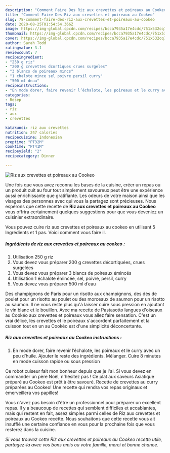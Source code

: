 ```yaml
---
description: "Comment Faire Des Riz aux crevettes et poireaux au Cookeo"
title: "Comment Faire Des Riz aux crevettes et poireaux au Cookeo"
slug: 78-comment-faire-des-riz-aux-crevettes-et-poireaux-au-cookeo
date: 2020-08-25T01:54:54.366Z
image: https://img-global.cpcdn.com/recipes/bcca7935a17e4cdc/751x532cq70/riz-aux-crevettes-et-poireaux-au-cookeo-photo-principale-de-la-recette.jpg
thumbnail: https://img-global.cpcdn.com/recipes/bcca7935a17e4cdc/751x532cq70/riz-aux-crevettes-et-poireaux-au-cookeo-photo-principale-de-la-recette.jpg
cover: https://img-global.cpcdn.com/recipes/bcca7935a17e4cdc/751x532cq70/riz-aux-crevettes-et-poireaux-au-cookeo-photo-principale-de-la-recette.jpg
author: Sarah Todd
ratingvalue: 3.1
reviewcount: 7
recipeingredient:
- "250 g riz"
- "200 g crevettes dcortiques crues surgeles"
- "3 blancs de poireaux mincs"
- "1 chalote mince sel poivre persil curry"
- "500 ml deau"
recipeinstructions:
- "En mode dorer, faire revenir l’échalote, les poireaux et le curry avec un peu d’huile. Ajouter le reste des ingrédients. Mélanger. Cuire 8 minutes en mode cuisson rapide ou sous pression"
categories:
- Resep
tags:
- riz
- aux
- crevettes

katakunci: riz aux crevettes 
nutrition: 247 calories
recipecuisine: Indonesian
preptime: "PT32M"
cooktime: "PT41M"
recipeyield: "2"
recipecategory: Dinner

---
```



![Riz aux crevettes et poireaux au Cookeo](https://img-global.cpcdn.com/recipes/bcca7935a17e4cdc/751x532cq70/riz-aux-crevettes-et-poireaux-au-cookeo-photo-principale-de-la-recette.jpg)

Une fois que vous avez reconnu les bases de la cuisine, créer un repas ou un produit cuit au four tout simplement savoureux peut être une expérience aussi enrichissante que gratifiante. Les odeurs de votre maison ainsi que les visages des personnes avec qui vous la partagez sont précieuses. Nous espérons que cette recette de <strong> Riz aux crevettes et poireaux au Cookeo </strong> vous offrira certainement quelques suggestions pour que vous deveniez un cuisinier extraordinaire.

<!--inarticleads1-->

Vous pouvez cuire riz aux crevettes et poireaux au cookeo en utilisant 5 Ingrédients et 1 pas. Voici comment vous faire il.

##### Ingrédients de riz aux crevettes et poireaux au cookeo :

1. Utilisation 250 g riz
1. Vous devez vous préparer 200 g crevettes décortiquées, crues surgelées
1. Vous devez vous préparer 3 blancs de poireaux émincés
1. Utilisation 1 échalote émincée, sel, poivre, persil, curry
1. Vous devez vous préparer 500 ml d’eau


Des champignons de Paris pour un risotto aux champignons, des dés de poulet pour un risotto au poulet ou des morceaux de saumon pour un risotto au saumon. Il ne vous reste plus qu&#39;à laisser cuire sous pression en ajoutant le vin blanc et le bouillon. Avec ma recette de Pastasotto langues d&#39;oiseaux au Cookéo aux crevettes et poireaux vous allez faire sensation. C&#39;est un vrai délice, les crevettes et le poireaux s&#39;accordent parfaitement et la cuisson tout en un au Cookéo est d&#39;une simplicité déconcertante. 

<!--inarticleads2-->

##### Riz aux crevettes et poireaux au Cookeo instructions :

1. En mode dorer, faire revenir l’échalote, les poireaux et le curry avec un peu d’huile. Ajouter le reste des ingrédients. Mélanger. Cuire 8 minutes en mode cuisson rapide ou sous pression


Ce robot cuiseur fait mon bonheur depuis que je l&#39;ai. Si vous devez en commander un père Noël, n&#39;hésitez pas ! Ce plat aux saveurs Asiatique préparé au Cookeo est prêt à être savouré. Recette de crevettes au curry préparées au Cookeo! Une recette qui rendra vos repas originaux et émerveillera vos papilles! 

<!--inarticleads1-->

<p>
Vous n'avez pas besoin d'être un professionnel pour préparer un excellent repas. Il y a beaucoup de recettes qui semblent difficiles et accablantes, mais qui restent en fait, assez simples parmi celles de Riz aux crevettes et poireaux au Cookeo recette. Nous souhaitons que cette recette vous ait insufflé une certaine confiance en vous pour la prochaine fois que vous resterez dans la cuisine.
</p>

<p>
<i>Si vous trouvez cette Riz aux crevettes et poireaux au Cookeo recette utile, partagez-la avec vos bons amis ou votre famille, merci et bonne chance.</i>
</p>
